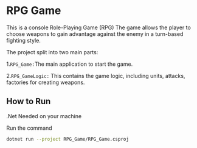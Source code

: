 # RPG Game
This is a console Role-Playing Game (RPG)
The game allows the player to choose weapons to gain advantage against the enemy in a turn-based fighting style.

The project split into two main parts:

1.```RPG_Game:```The main application to start the game.

2.```RPG_GameLogic:``` This contains the game logic, including units, attacks, factories for creating weapons.

## How to Run

.Net Needed on your machine

Run the command
```sh
dotnet run --project RPG_Game/RPG_Game.csproj
```
